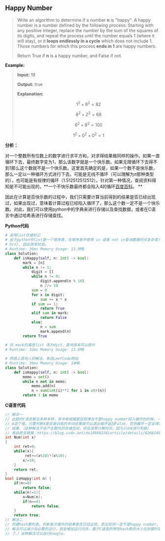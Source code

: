 ## Happy Number

> Write an algorithm to determine if a number **n** is "happy".
> A happy number is a number defined by the following process: Starting with any positive integer, replace the number by the sum of the squares of its digits, and repeat the process until the number equals 1 (where it will stay), or it **loops endlessly in a cycle** which does not include 1. Those numbers for which this process **ends in 1** are happy numbers.
>
> Return True if **n** is a happy number, and False if not.

**Example:**

> **Input:** 19
>
> **Output:** true
>
> **Explanation:**
>
> $$1^2 + 9^2 = 82$$
>
> $$8^2 + 2^2 = 68$$
> 
> $$6^2 + 8^2 = 100$$
> 
> $$1^2 + 0^2 + 0^2 = 1$$

**分析：**

对一个整数所有位数上的数字进行求平方和，对求得结果做同样的操作。如果一直循环下去，最终数字变为1，那么该数字就是一个快乐数。如果无限循环下去得不到1那么这个数就不是一个快乐数。这里首先确定的是，如果一个数不是快乐数，那么一定以一种循环方式进行下去。可能是无线不循环（可以理解为$\pi$那种类型的），也可能是有规律的循环（1.512512512512）。针对第一种情况，查阅资料得知是不可能出现的，**一个不快乐数最终都会陷入4的循环[百度百科](https://baike.baidu.com/item/快乐数 "快乐数")。 ** 

因此在计算是否快乐数的过程中，我们只需要计算当前得到的结果是否已经出现过，如果出现过，意味着计算过程已经陷入循环了，那么这个数一定不是一个快乐数。对此，我们可以使用python中的字典来进行存储以及查找数据，或者在C语言中通过哈希表进行存储查找。

**Python代码**

```python
# 采用list存储标记
# 由于python中list是一个顺序表，在顺序表中使用 in 或者 not in查询数据时间复杂度为
# O(n), 因此效率较低。
# Runtime: 36ms Memory Usage: 13.9MB
class Solution:
    def isHappy(self, n: int) -> bool:
        mark = [n]
        while n != 1:
            digit = []
            while n != 0:
                digit.append(n % 10)
                n //= 10
            sum = 0
            for x in digit:
                sum += x * x
            if sum == 1:
                return True
            elif sum in mark:
                return False
            else:
                n = sum
                mark.append(n)
        return True
      
# 将 mark的属性list 改为dict，查询效率可以提升
# Runtime: 32ms Memory Usage: 13.6MB

# 网络上其他人的解法，来自LeetCode网站
# Runtime: 36ms Memory Usage: 14MB
class Solution:
    def isHappy(self, n: int) -> bool:
        memo = set()
        while n not in memo:
            memo.add(n)
            n = sum(int(i)**2 for i in str(n))
        return 1 in memo
```

**C语言代码**

```c
// 解法一
// 此题的C语言解法多种多样，其中有根据题目规律当不是happy number陷入循环的时候，一定会有
// 4这个值，只要判断4是否是训练的中间结果就可以退出循环返回False，否则循环一定会得到1的结
// 结果。（这种解法不会产生额外的存储空间，但会浪费计算时间，因为只对4进行判断）
// 来自原文链接：https://blog.csdn.net/ds19980228/article/details/82682497
int Num(int x)
{
    int ret=0;
    while(x){
         ret+=(x%10)*(x%10);
        x/=10;
    }
    return ret;
}
bool isHappy(int n) {
    if(n<=0)
        return false;
    while(n!=1){
        n=Num(n);
        if(n==4)
            return false;
    }
    return true;
// 解法二
// 创建hash散列表，判断每次循环的结果是否已经出现，若出现则一定不是happy number。（这种
// 解法可以减少没必要的运行，但会增加运行内存，基于C语言的特性hash表的大小在创建时就确定
// 了。）该种解法可以自行Google。
```

